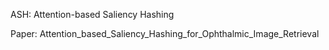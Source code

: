 ASH: Attention-based Saliency Hashing

Paper: Attention_based_Saliency_Hashing_for_Ophthalmic_Image_Retrieval
